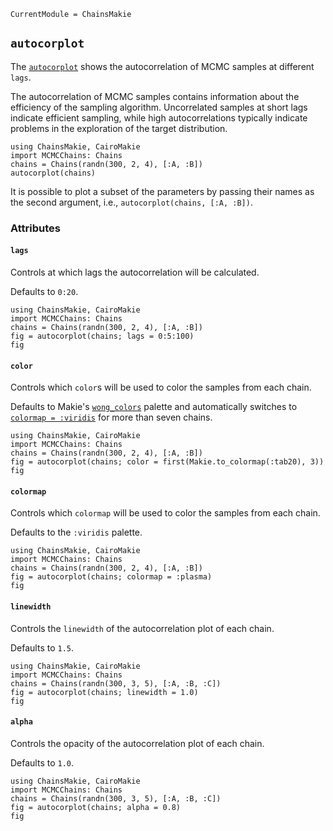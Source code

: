 ```@meta
CurrentModule = ChainsMakie
```

## `autocorplot`

The [`autocorplot`](@ref) shows the autocorrelation of MCMC samples at different `lags`.

The autocorrelation of MCMC samples contains information about the efficiency of the sampling algorithm. 
Uncorrelated samples at short lags indicate efficient sampling, while high autocorrelations typically indicate problems in the exploration of the target distribution.

```@example
using ChainsMakie, CairoMakie 
import MCMCChains: Chains
chains = Chains(randn(300, 2, 4), [:A, :B])
autocorplot(chains)
```

It is possible to plot a subset of the parameters by passing their names as the second argument, i.e., `autocorplot(chains, [:A, :B])`.

### Attributes

#### `lags`

Controls at which lags the autocorrelation will be calculated.

Defaults to `0:20`.

```@example
using ChainsMakie, CairoMakie 
import MCMCChains: Chains
chains = Chains(randn(300, 2, 4), [:A, :B])
fig = autocorplot(chains; lags = 0:5:100)
fig
```

#### `color`

Controls which `color`s will be used to color the samples from each chain.

Defaults to Makie's [`wong_colors`](https://docs.makie.org/dev/explanations/colors#Colormaps) palette and automatically switches to [`colormap = :viridis`](https://docs.makie.org/dev/explanations/colors#Colormaps) for more than seven chains.

```@example
using ChainsMakie, CairoMakie 
import MCMCChains: Chains
chains = Chains(randn(300, 2, 4), [:A, :B])
fig = autocorplot(chains; color = first(Makie.to_colormap(:tab20), 3))
fig
```

#### `colormap`

Controls which `colormap` will be used to color the samples from each chain.

Defaults to the `:viridis` palette.

```@example
using ChainsMakie, CairoMakie 
import MCMCChains: Chains
chains = Chains(randn(300, 2, 4), [:A, :B])
fig = autocorplot(chains; colormap = :plasma)
fig
```

#### `linewidth`

Controls the `linewidth` of the autocorrelation plot of each chain.

Defaults to `1.5`.

```@example
using ChainsMakie, CairoMakie 
import MCMCChains: Chains
chains = Chains(randn(300, 3, 5), [:A, :B, :C])
fig = autocorplot(chains; linewidth = 1.0)
fig
```

#### `alpha`

Controls the opacity of the autocorrelation plot of each chain.

Defaults to `1.0`.

```@example
using ChainsMakie, CairoMakie 
import MCMCChains: Chains
chains = Chains(randn(300, 3, 5), [:A, :B, :C])
fig = autocorplot(chains; alpha = 0.8)
fig
```
